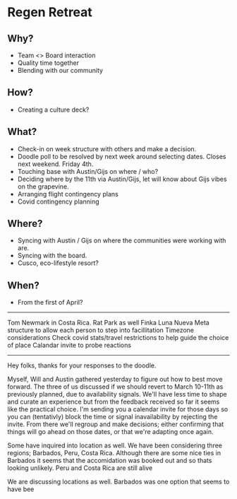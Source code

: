 
# Regen Retreat


## Why?
- Team <> Board interaction
- Quality time together
- Blending with our community

## How?
- Creating a culture deck?

## What?
- Check-in on week structure with others and make a decision.
- Doodle poll to be resolved by next week around selecting dates. Closes next weekend. Friday 4th.
- Touching base with Austin/Gijs on where / who?
- Deciding where by the 11th via Austin/Gijs, let will know about Gijs vibes on the grapevine. 
- Arranging flight contingency plans
- Covid contingency planning

## Where?
- Syncing with Austin / Gijs on where the communities were working with are. 
- Syncing with the board.
- Cusco, eco-lifestyle resort?

## When?
- From the first of April?


--- 
Tom Newmark in Costa Rica. Rat Park as well
Finka Luna Nueva
Meta structure to allow each person to step into facillitation
Timezone considerations
Check covid stats/travel restrictions to help guide the choice of place
Calandar invite to probe reactions

---

Hey folks, thanks for your responses to the doodle.  

Myself, Will and Austin gathered yesterday to figure out how to best move forward. The three of us discussed if we should revert to March 10-11th as previously planned, due to availability signals. We'll have less time to shape and curate an experience but from the feedback received so far it seems like the practical choice. I'm sending you a calendar invite for those days so you can (tentativly) block the time or signal inavailability by rejecting the invite. From there we'll regroup and make decisions; either confirming that things will go ahead on those dates, or that we're adapting once again. 

Some have inquired into location as well. We have been considering three regions; Barbados, Peru, Costa Rica. Although there are some nice ties in Barbados it seems that the accomidation was booked out and so thats looking unlikely. Peru and Costa Rica are still alive  
  

We are discussing locations as well. Barbados was one option that seems to have bee